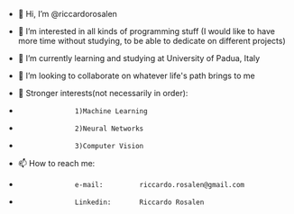 - 👋 Hi, I’m @riccardorosalen

- 👀 I’m interested in all kinds of programming stuff (I would like to have more time without studying, to be able to dedicate on different projects)

- 🌱 I’m currently learning and studying at University of Padua, Italy

- 💞️ I’m looking to collaborate on whatever life's path brings to me 

- 🦾 Stronger interests(not necessarily in order): 
-					1)Machine Learning
-					2)Neural Networks
- 					3)Computer Vision

- 📫 How to reach me:
- 					e-mail: 		riccardo.rosalen@gmail.com
- 					Linkedin: 		Riccardo Rosalen
 					
 					

<!---
riccardorosalen/riccardorosalen is a ✨ special ✨ repository because its `README.md` (this file) appears on your GitHub profile.
You can click the Preview link to take a look at your changes.
--->
